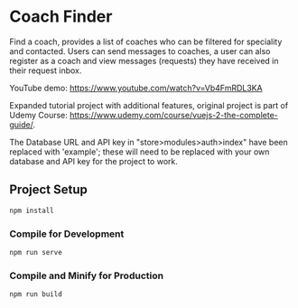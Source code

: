 # Coach Finder

Find a coach, provides a list of coaches who can be filtered for speciality and contacted. Users can send messages to coaches, a user can also register as a coach and view messages (requests) they have received in their request inbox.

YouTube demo: https://www.youtube.com/watch?v=Vb4FmRDL3KA

Expanded tutorial project with additional features, original project is part of Udemy Course: https://www.udemy.com/course/vuejs-2-the-complete-guide/.

The Database URL and API key in "store>modules>auth>index" have been replaced with 'example'; these will need to be replaced with your own database and API key for the project to work.

## Project Setup

```sh
npm install
```

### Compile for Development

```sh
npm run serve
```

### Compile and Minify for Production

```sh
npm run build
```

